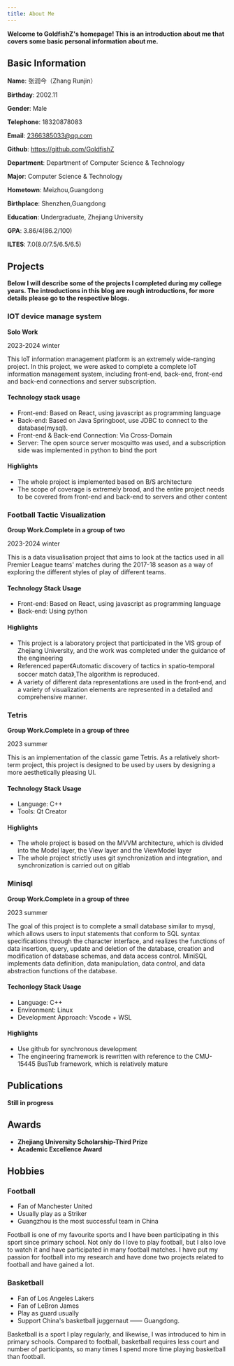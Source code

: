 ```yaml
---
title: About Me
---
```


**Welcome to GoldfishZ's homepage! This is an introduction about me that covers some basic personal information about me.**

## Basic Information

<i class="fas fa-user"></i> **Name**: 张润今（Zhang Runjin）

<i class="fas fa-birthday-cake"></i> **Birthday**: 2002.11

<i class="fas fa-mars"></i> **Gender**: Male

<i class="fas fa-phone"></i> **Telephone**: 18320878083

<i class="fas fa-envelope"></i> **Email**: 2366385033@qq.com

<i class="fab fa-github"></i> **Github**: https://github.com/GoldfishZ

<i class="fas fa-school"></i> **Department**: Department of Computer Science & Technology

<i class="fas fa-book-open"></i> **Major**: Computer Science & Technology

<i class="fas fa-home"></i> **Hometown**: Meizhou,Guangdong

<i class="fas fa-home"></i> **Birthplace**: Shenzhen,Guangdong

<i class="fas fa-user-graduate"></i> **Education**: Undergraduate, Zhejiang University

<i class="fas fa-graduation-cap"></i> **GPA**: 3.86/4(86.2/100)

<i class="fas fa-language"></i> **ILTES**: 7.0(8.0/7.5/6.5/6.5)

## Projects

**Below I will describe some of the projects I completed during my college years. The introductions in this blog are rough introductions, for more details please go to the respective blogs.**

### IOT device manage system

**Solo Work**

<i class="fas fa-calendar"></i> 2023-2024 winter

This IoT information management platform is an extremely wide-ranging project. In this project, we were asked to complete a complete IoT information management system, including front-end, back-end, front-end and back-end connections and server subscription.

#### Technology stack usage

- Front-end: Based on React, using javascript as programming language
- Back-end: Based on Java Springboot, use JDBC to connect to the database(mysql).
- Front-end & Back-end Connection: Via Cross-Domain
- Server: The open source server mosquitto was used, and a subscription side was implemented in python to bind the port

#### Highlights

- The whole project is implemented based on B/S architecture
- The scope of coverage is extremely broad, and the entire project needs to be covered from front-end and back-end to servers and other content

### Football Tactic Visualization

**Group Work.Complete in a group of two**

<i class="fas fa-calendar"></i> 2023-2024 winter

This is a data visualisation project that aims to look at the tactics used in all Premier League teams' matches during the 2017-18 season as a way of exploring the different styles of play of different teams.

#### Technology Stack Usage

- Front-end: Based on React, using javascript as programming language
- Back-end: Using python

#### Highlights

- This project is a laboratory project that participated in the VIS group of Zhejiang University, and the work was completed under the guidance of the engineering
- Referenced paper《Automatic discovery of tactics in spatio-temporal soccer match data》,The algorithm is reproduced.
- A variety of different data representations are used in the front-end, and a variety of visualization elements are represented in a detailed and comprehensive manner.

### Tetris

**Group Work.Complete in a group of three**

<i class="fas fa-calendar"></i> 2023 summer

This is an implementation of the classic game Tetris. As a relatively short-term project, this project is designed to be used by users by designing a more aesthetically pleasing UI.

#### Technology Stack Usage

- Language: C++
- Tools: Qt Creator

#### Highlights

- The whole project is based on the MVVM architecture, which is divided into the Model layer, the View layer and the ViewModel layer
- The whole project strictly uses git synchronization and integration, and synchronization is carried out on gitlab

### Minisql

**Group Work.Complete in a group of three**

<i class="fas fa-calendar"></i> 2023 summer

The goal of this project is to complete a small database similar to mysql, which allows users to input statements that conform to SQL syntax specifications through the character interface, and realizes the functions of data insertion, query, update and deletion of the database, creation and modification of database schemas, and data access control. MiniSQL implements data definition, data manipulation, data control, and data abstraction functions of the database.

#### Techonlogy Stack Usage

- Language: C++
- Environment: Linux
- Development Approach: Vscode + WSL

#### Highlights

- Use github for synchronous development
- The engineering framework is rewritten with reference to the CMU-15445 BusTub framework, which is relatively mature

## Publications

**Still in progress**

## Awards

- <i class="fas fa-award"></i> **Zhejiang University Scholarship-Third Prize**
- <i class="fas fa-award"></i> **Academic Excellence Award**

## Hobbies

### Football

- Fan of Manchester United
- Usually play as a Striker
- Guangzhou is the most successful team in China

Football is one of my favourite sports and I have been participating in this sport since primary school. Not only do I love to play football, but I also love to watch it and have participated in many football matches. I have put my passion for football into my research and have done two projects related to football and have gained a lot.

### Basketball

- Fan of Los Angeles Lakers
- Fan of LeBron James
- Play as guard usually
- Support China's basketball juggernaut —— Guangdong.

Basketball is a sport I play regularly, and likewise, I was introduced to him in primary schools. Compared to football, basketball requires less court and number of participants, so many times I spend more time playing basketball than football.

